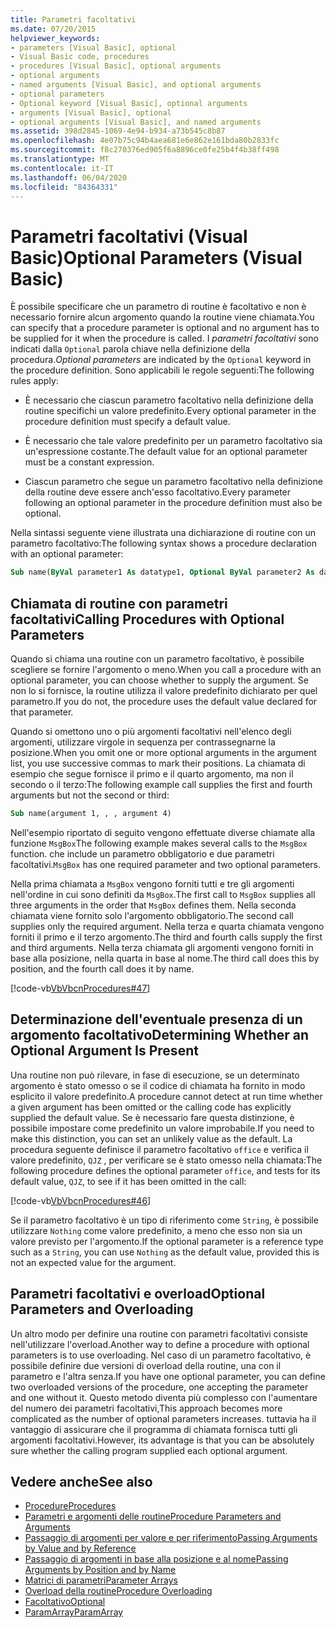 ```yaml
---
title: Parametri facoltativi
ms.date: 07/20/2015
helpviewer_keywords:
- parameters [Visual Basic], optional
- Visual Basic code, procedures
- procedures [Visual Basic], optional arguments
- optional arguments
- named arguments [Visual Basic], and optional arguments
- optional parameters
- Optional keyword [Visual Basic], optional arguments
- arguments [Visual Basic], optional
- optional arguments [Visual Basic], and named arguments
ms.assetid: 398d2845-1069-4e94-b934-a73b545c8b87
ms.openlocfilehash: 4e07b75c94b4aea681e6e862e161bda80b2833fc
ms.sourcegitcommit: f8c270376ed905f6a8896ce0fe25b4f4b38ff498
ms.translationtype: MT
ms.contentlocale: it-IT
ms.lasthandoff: 06/04/2020
ms.locfileid: "84364331"
---
```

# <a name="optional-parameters-visual-basic"></a><span data-ttu-id="3e529-102">Parametri facoltativi (Visual Basic)</span><span class="sxs-lookup"><span data-stu-id="3e529-102">Optional Parameters (Visual Basic)</span></span>
<span data-ttu-id="3e529-103">È possibile specificare che un parametro di routine è facoltativo e non è necessario fornire alcun argomento quando la routine viene chiamata.</span><span class="sxs-lookup"><span data-stu-id="3e529-103">You can specify that a procedure parameter is optional and no argument has to be supplied for it when the procedure is called.</span></span> <span data-ttu-id="3e529-104">I *parametri facoltativi* sono indicati dalla `Optional` parola chiave nella definizione della procedura.</span><span class="sxs-lookup"><span data-stu-id="3e529-104">*Optional parameters* are indicated by the `Optional` keyword in the procedure definition.</span></span> <span data-ttu-id="3e529-105">Sono applicabili le regole seguenti:</span><span class="sxs-lookup"><span data-stu-id="3e529-105">The following rules apply:</span></span>  
  
- <span data-ttu-id="3e529-106">È necessario che ciascun parametro facoltativo nella definizione della routine specifichi un valore predefinito.</span><span class="sxs-lookup"><span data-stu-id="3e529-106">Every optional parameter in the procedure definition must specify a default value.</span></span>  
  
- <span data-ttu-id="3e529-107">È necessario che tale valore predefinito per un parametro facoltativo sia un'espressione costante.</span><span class="sxs-lookup"><span data-stu-id="3e529-107">The default value for an optional parameter must be a constant expression.</span></span>  
  
- <span data-ttu-id="3e529-108">Ciascun parametro che segue un parametro facoltativo nella definizione della routine deve essere anch'esso facoltativo.</span><span class="sxs-lookup"><span data-stu-id="3e529-108">Every parameter following an optional parameter in the procedure definition must also be optional.</span></span>  
  
 <span data-ttu-id="3e529-109">Nella sintassi seguente viene illustrata una dichiarazione di routine con un parametro facoltativo:</span><span class="sxs-lookup"><span data-stu-id="3e529-109">The following syntax shows a procedure declaration with an optional parameter:</span></span>  
  
```vb  
Sub name(ByVal parameter1 As datatype1, Optional ByVal parameter2 As datatype2 = defaultvalue)  
```  
  
## <a name="calling-procedures-with-optional-parameters"></a><span data-ttu-id="3e529-110">Chiamata di routine con parametri facoltativi</span><span class="sxs-lookup"><span data-stu-id="3e529-110">Calling Procedures with Optional Parameters</span></span>  
 <span data-ttu-id="3e529-111">Quando si chiama una routine con un parametro facoltativo, è possibile scegliere se fornire l'argomento o meno.</span><span class="sxs-lookup"><span data-stu-id="3e529-111">When you call a procedure with an optional parameter, you can choose whether to supply the argument.</span></span> <span data-ttu-id="3e529-112">Se non lo si fornisce, la routine utilizza il valore predefinito dichiarato per quel parametro.</span><span class="sxs-lookup"><span data-stu-id="3e529-112">If you do not, the procedure uses the default value declared for that parameter.</span></span>  
  
 <span data-ttu-id="3e529-113">Quando si omettono uno o più argomenti facoltativi nell'elenco degli argomenti, utilizzare virgole in sequenza per contrassegnarne la posizione.</span><span class="sxs-lookup"><span data-stu-id="3e529-113">When you omit one or more optional arguments in the argument list, you use successive commas to mark their positions.</span></span> <span data-ttu-id="3e529-114">La chiamata di esempio che segue fornisce il primo e il quarto argomento, ma non il secondo o il terzo:</span><span class="sxs-lookup"><span data-stu-id="3e529-114">The following example call supplies the first and fourth arguments but not the second or third:</span></span>  
  
```vb  
Sub name(argument 1, , , argument 4)  
```  
  
 <span data-ttu-id="3e529-115">Nell'esempio riportato di seguito vengono effettuate diverse chiamate alla funzione `MsgBox`</span><span class="sxs-lookup"><span data-stu-id="3e529-115">The following example makes several calls to the `MsgBox` function.</span></span> <span data-ttu-id="3e529-116">che include un parametro obbligatorio e due parametri facoltativi.</span><span class="sxs-lookup"><span data-stu-id="3e529-116">`MsgBox` has one required parameter and two optional parameters.</span></span>  
  
 <span data-ttu-id="3e529-117">Nella prima chiamata a `MsgBox` vengono forniti tutti e tre gli argomenti nell'ordine in cui sono definiti da `MsgBox`.</span><span class="sxs-lookup"><span data-stu-id="3e529-117">The first call to `MsgBox` supplies all three arguments in the order that `MsgBox` defines them.</span></span> <span data-ttu-id="3e529-118">Nella seconda chiamata viene fornito solo l'argomento obbligatorio.</span><span class="sxs-lookup"><span data-stu-id="3e529-118">The second call supplies only the required argument.</span></span> <span data-ttu-id="3e529-119">Nella terza e quarta chiamata vengono forniti il primo e il terzo argomento.</span><span class="sxs-lookup"><span data-stu-id="3e529-119">The third and fourth calls supply the first and third arguments.</span></span> <span data-ttu-id="3e529-120">Nella terza chiamata gli argomenti vengono forniti in base alla posizione, nella quarta in base al nome.</span><span class="sxs-lookup"><span data-stu-id="3e529-120">The third call does this by position, and the fourth call does it by name.</span></span>  
  
 [!code-vb[VbVbcnProcedures#47](~/samples/snippets/visualbasic/VS_Snippets_VBCSharp/VbVbcnProcedures/VB/Class1.vb#47)]  
  
## <a name="determining-whether-an-optional-argument-is-present"></a><span data-ttu-id="3e529-121">Determinazione dell'eventuale presenza di un argomento facoltativo</span><span class="sxs-lookup"><span data-stu-id="3e529-121">Determining Whether an Optional Argument Is Present</span></span>  
 <span data-ttu-id="3e529-122">Una routine non può rilevare, in fase di esecuzione, se un determinato argomento è stato omesso o se il codice di chiamata ha fornito in modo esplicito il valore predefinito.</span><span class="sxs-lookup"><span data-stu-id="3e529-122">A procedure cannot detect at run time whether a given argument has been omitted or the calling code has explicitly supplied the default value.</span></span> <span data-ttu-id="3e529-123">Se è necessario fare questa distinzione, è possibile impostare come predefinito un valore improbabile.</span><span class="sxs-lookup"><span data-stu-id="3e529-123">If you need to make this distinction, you can set an unlikely value as the default.</span></span> <span data-ttu-id="3e529-124">La procedura seguente definisce il parametro facoltativo `office` e verifica il valore predefinito, `QJZ` , per verificare se è stato omesso nella chiamata:</span><span class="sxs-lookup"><span data-stu-id="3e529-124">The following procedure defines the optional parameter `office`, and tests for its default value, `QJZ`, to see if it has been omitted in the call:</span></span>  
  
 [!code-vb[VbVbcnProcedures#46](~/samples/snippets/visualbasic/VS_Snippets_VBCSharp/VbVbcnProcedures/VB/Class1.vb#46)]  
  
 <span data-ttu-id="3e529-125">Se il parametro facoltativo è un tipo di riferimento come `String`, è possibile utilizzare `Nothing` come valore predefinito, a meno che esso non sia un valore previsto per l'argomento.</span><span class="sxs-lookup"><span data-stu-id="3e529-125">If the optional parameter is a reference type such as a `String`, you can use `Nothing` as the default value, provided this is not an expected value for the argument.</span></span>  
  
## <a name="optional-parameters-and-overloading"></a><span data-ttu-id="3e529-126">Parametri facoltativi e overload</span><span class="sxs-lookup"><span data-stu-id="3e529-126">Optional Parameters and Overloading</span></span>  
 <span data-ttu-id="3e529-127">Un altro modo per definire una routine con parametri facoltativi consiste nell'utilizzare l'overload.</span><span class="sxs-lookup"><span data-stu-id="3e529-127">Another way to define a procedure with optional parameters is to use overloading.</span></span> <span data-ttu-id="3e529-128">Nel caso di un parametro facoltativo, è possibile definire due versioni di overload della routine, una con il parametro e l'altra senza.</span><span class="sxs-lookup"><span data-stu-id="3e529-128">If you have one optional parameter, you can define two overloaded versions of the procedure, one accepting the parameter and one without it.</span></span> <span data-ttu-id="3e529-129">Questo metodo diventa più complesso con l'aumentare del numero dei parametri facoltativi,</span><span class="sxs-lookup"><span data-stu-id="3e529-129">This approach becomes more complicated as the number of optional parameters increases.</span></span> <span data-ttu-id="3e529-130">tuttavia ha il vantaggio di assicurare che il programma di chiamata fornisca tutti gli argomenti facoltativi.</span><span class="sxs-lookup"><span data-stu-id="3e529-130">However, its advantage is that you can be absolutely sure whether the calling program supplied each optional argument.</span></span>  
  
## <a name="see-also"></a><span data-ttu-id="3e529-131">Vedere anche</span><span class="sxs-lookup"><span data-stu-id="3e529-131">See also</span></span>

- [<span data-ttu-id="3e529-132">Procedure</span><span class="sxs-lookup"><span data-stu-id="3e529-132">Procedures</span></span>](./index.md)
- [<span data-ttu-id="3e529-133">Parametri e argomenti delle routine</span><span class="sxs-lookup"><span data-stu-id="3e529-133">Procedure Parameters and Arguments</span></span>](./procedure-parameters-and-arguments.md)
- [<span data-ttu-id="3e529-134">Passaggio di argomenti per valore e per riferimento</span><span class="sxs-lookup"><span data-stu-id="3e529-134">Passing Arguments by Value and by Reference</span></span>](./passing-arguments-by-value-and-by-reference.md)
- [<span data-ttu-id="3e529-135">Passaggio di argomenti in base alla posizione e al nome</span><span class="sxs-lookup"><span data-stu-id="3e529-135">Passing Arguments by Position and by Name</span></span>](./passing-arguments-by-position-and-by-name.md)
- [<span data-ttu-id="3e529-136">Matrici di parametri</span><span class="sxs-lookup"><span data-stu-id="3e529-136">Parameter Arrays</span></span>](./parameter-arrays.md)
- [<span data-ttu-id="3e529-137">Overload della routine</span><span class="sxs-lookup"><span data-stu-id="3e529-137">Procedure Overloading</span></span>](./procedure-overloading.md)
- [<span data-ttu-id="3e529-138">Facoltativo</span><span class="sxs-lookup"><span data-stu-id="3e529-138">Optional</span></span>](../../../language-reference/modifiers/optional.md)
- [<span data-ttu-id="3e529-139">ParamArray</span><span class="sxs-lookup"><span data-stu-id="3e529-139">ParamArray</span></span>](../../../language-reference/modifiers/paramarray.md)
